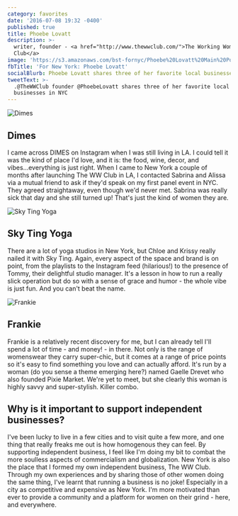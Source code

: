 ```yaml
---
category: favorites
date: '2016-07-08 19:32 -0400'
published: true
title: Phoebe Lovatt
description: >-
  writer, founder - <a href="http://www.thewwclub.com/">The Working Women's
  Club</a>
image: 'https://s3.amazonaws.com/bst-fornyc/Phoebe%20Lovatt%20Main%20Portrait.jpg'
fbTitle: 'For New York: Phoebe Lovatt'
socialBlurb: Phoebe Lovatt shares three of her favorite local businesses in NYC.
tweetText: >-
  .@TheWWClub founder @PhoebeLovatt shares three of her favorite local
  businesses in NYC
---
```

![Dimes](https://s3.amazonaws.com/bst-fornyc/Phoebe%20Lovatt%20Dimes.jpg)
## Dimes
I came across DIMES on Instagram when I was still living in LA. I could tell it was the kind of place I'd love, and it is: the food, wine, decor, and vibes...everything is just right. When I came to New York a couple of months after launching The WW Club in LA, I contacted Sabrina and Alissa via a mutual friend to ask if they'd speak on my first panel event in NYC. They agreed straightaway, even though we'd never met. Sabrina was really sick that day and she still turned up! That's just the kind of women they are. 

![Sky Ting Yoga](https://s3.amazonaws.com/bst-fornyc/Phoebe%20Lovatt%20Sky%20Ting%20Yoga.jpg)
## Sky Ting Yoga
There are a lot of yoga studios in New York, but Chloe and Krissy really nailed it with Sky Ting. Again, every aspect of the space and brand is on point, from the playlists to the Instagram feed (hilarious!) to the presence of Tommy, their delightful studio manager. It's a lesson in how to run a really slick operation but do so with a sense of grace and humor - the whole vibe is just fun. And you can't beat the name.

![Frankie](https://s3.amazonaws.com/bst-fornyc/Phoebe%20Lovatt%20Frankie.jpg)
## Frankie
Frankie is a relatively recent discovery for me, but I can already tell I'll spend a lot of time - and money! - in there. Not only is the range of womenswear they carry super-chic, but it comes at a range of price points so it's easy to find something you love and can actually afford. It's run by a woman (do you sense a theme emerging here?) named Gaelle Drevet who also founded Pixie Market. We're yet to meet, but she clearly this woman is highly savvy and super-stylish. Killer combo.

## Why is it important to support independent businesses?
I've been lucky to live in a few cities and to visit quite a few more, and one thing that really freaks me out is how homogenous they can feel. By supporting independent business, I feel like I'm doing my bit to combat the more soulless aspects of commercialism and globalization. New York is also the place that I formed my own independent business, The WW Club. Through my own experiences and by sharing those of other women doing the same thing, I've learnt that running a business is no joke! Especially in a city as competitive and expensive as New York. I'm more motivated than ever to provide a community and a platform for women on their grind - here, and everywhere.
